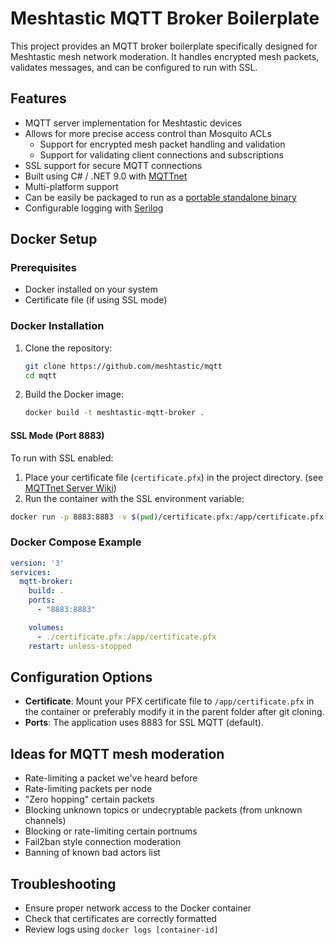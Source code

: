 # Meshtastic MQTT Broker Boilerplate

This project provides an MQTT broker boilerplate specifically designed for Meshtastic mesh network moderation. It handles encrypted mesh packets, validates messages, and can be configured to run with SSL.

## Features

- MQTT server implementation for Meshtastic devices
- Allows for more precise access control than Mosquito ACLs
  - Support for encrypted mesh packet handling and validation
  - Support for validating client connections and subscriptions
- SSL support for secure MQTT connections
- Built using C# / .NET 9.0 with [MQTTnet](https://github.com/dotnet/MQTTnet)
- Multi-platform support
- Can be easily be packaged to run as a [portable standalone binary](https://learn.microsoft.com/en-us/dotnet/core/deploying/single-file/overview?tabs=cli)
- Configurable logging with [Serilog](https://serilog.net/)

## Docker Setup

### Prerequisites

- Docker installed on your system
- Certificate file (if using SSL mode)

### Docker Installation

1. Clone the repository:
   ```bash
   git clone https://github.com/meshtastic/mqtt
   cd mqtt
   ```

2. Build the Docker image:
   ```bash
   docker build -t meshtastic-mqtt-broker .
   ```

#### SSL Mode (Port 8883)

To run with SSL enabled:

1. Place your certificate file (`certificate.pfx`) in the project directory. (see [MQTTnet Server Wiki](https://github.com/dotnet/MQTTnet/wiki/Server))
2. Run the container with the SSL environment variable:

```bash
docker run -p 8883:8883 -v $(pwd)/certificate.pfx:/app/certificate.pfx meshtastic-mqtt-broker
```

### Docker Compose Example

```yaml
version: '3'
services:
  mqtt-broker:
    build: .
    ports:
      - "8883:8883"

    volumes:
      - ./certificate.pfx:/app/certificate.pfx
    restart: unless-stopped
```

## Configuration Options

- **Certificate**: Mount your PFX certificate file to `/app/certificate.pfx` in the container or preferably modify it in the parent folder after git cloning.
- **Ports**: The application uses  8883 for SSL MQTT (default).

## Ideas for MQTT mesh moderation

- Rate-limiting a packet we've heard before
- Rate-limiting packets per node
- "Zero hopping" certain packets
- Blocking unknown topics or undecryptable packets (from unknown channels)
- Blocking or rate-limiting certain portnums
- Fail2ban style connection moderation
- Banning of known bad actors list

## Troubleshooting

- Ensure proper network access to the Docker container
- Check that certificates are correctly formatted
- Review logs using `docker logs [container-id]`
